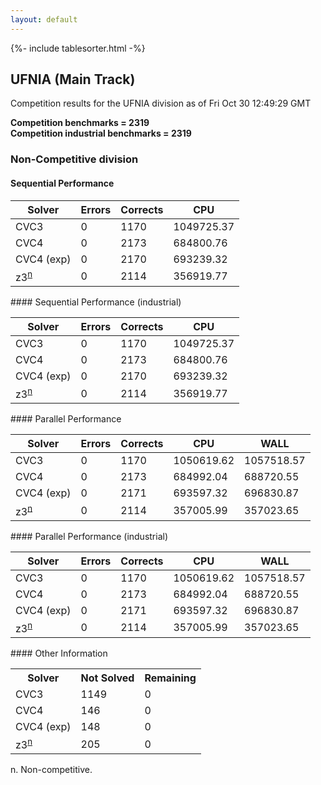 ```yaml
---
layout: default
---
```

{%- include tablesorter.html -%}

##  UFNIA (Main Track)

Competition results for the UFNIA division as of Fri Oct 30 12:49:29 GMT

**Competition benchmarks = 2319** 
**<br/>Competition industrial benchmarks = 2319** 

###  Non-Competitive division  




#### Sequential Performance
<table id="sequential" class="result sorted">
<thead>
<tr>
<th class="center">Solver</th><th class="center">Errors</th>
<th class="center">Corrects</th>
<th class="center">CPU</th>
</tr>
</thead>
<tr>
<td>CVC3</td>
<td class="right">0</td>
<td class="right">1170</td>
<td class="right">1049725.37</td>
</tr>
<tr>
<td>CVC4</td>
<td class="right">0</td>
<td class="right">2173</td>
<td class="right">684800.76</td>
</tr>
<tr>
<td>CVC4 (exp)</td>
<td class="right">0</td>
<td class="right">2170</td>
<td class="right">693239.32</td>
</tr>
<tr>
<td><span class="non-competing-grey">z3<sup><a href="#fn">n</a></sup></span></td>
<td class="right">0</td>
<td class="right">2114</td>
<td class="right">356919.77</td>
</tr>
</table>
#### Sequential Performance (industrial)
<table id="sequentiali" class="result sorted">
<thead>
<tr>
<th class="center">Solver</th><th class="center">Errors</th>
<th class="center">Corrects</th>
<th class="center">CPU</th>
</tr>
</thead>
<tr>
<td>CVC3</td>
<td class="right">0</td>
<td class="right">1170</td>
<td class="right">1049725.37</td>
</tr>
<tr>
<td>CVC4</td>
<td class="right">0</td>
<td class="right">2173</td>
<td class="right">684800.76</td>
</tr>
<tr>
<td>CVC4 (exp)</td>
<td class="right">0</td>
<td class="right">2170</td>
<td class="right">693239.32</td>
</tr>
<tr>
<td><span class="non-competing-grey">z3<sup><a href="#fn">n</a></sup></span></td>
<td class="right">0</td>
<td class="right">2114</td>
<td class="right">356919.77</td>
</tr>
</table>
#### Parallel Performance
<table id="parallel" class="result sorted">
<thead>
<tr>
<th class="center">Solver</th><th class="center">Errors</th>
<th class="center">Corrects</th>
<th class="center">CPU</th>
<th class="center">WALL</th>
</tr>
</thead>
<tr>
<td>CVC3</td>
<td class="right">0</td>
<td class="right">1170</td>
<td class="right">1050619.62</td>
<td class="right">1057518.57</td>
</tr>
<tr>
<td>CVC4</td>
<td class="right">0</td>
<td class="right">2173</td>
<td class="right">684992.04</td>
<td class="right">688720.55</td>
</tr>
<tr>
<td>CVC4 (exp)</td>
<td class="right">0</td>
<td class="right">2171</td>
<td class="right">693597.32</td>
<td class="right">696830.87</td>
</tr>
<tr>
<td><span class="non-competing-grey">z3<sup><a href="#fn">n</a></sup></span></td>
<td class="right">0</td>
<td class="right">2114</td>
<td class="right">357005.99</td>
<td class="right">357023.65</td>
</tr>

</table>
#### Parallel Performance (industrial)
<table id="paralleli" class="result sorted">
<thead>
<tr>
<th class="center">Solver</th><th class="center">Errors</th>
<th class="center">Corrects</th>
<th class="center">CPU</th>
<th class="center">WALL</th>
</tr>
</thead>
<tr>
<td>CVC3</td>
<td class="right">0</td>
<td class="right">1170</td>
<td class="right">1050619.62</td>
<td class="right">1057518.57</td>
</tr>
<tr>
<td>CVC4</td>
<td class="right">0</td>
<td class="right">2173</td>
<td class="right">684992.04</td>
<td class="right">688720.55</td>
</tr>
<tr>
<td>CVC4 (exp)</td>
<td class="right">0</td>
<td class="right">2171</td>
<td class="right">693597.32</td>
<td class="right">696830.87</td>
</tr>
<tr>
<td><span class="non-competing-grey">z3<sup><a href="#fn">n</a></sup></span></td>
<td class="right">0</td>
<td class="right">2114</td>
<td class="right">357005.99</td>
<td class="right">357023.65</td>
</tr>

</table>
#### Other Information
<table>
<tr>
<th class="center">Solver</th>
<th class="center">Not Solved</th>
<th class="center">Remaining</th>
</tr>
<tr>
<td>CVC3</td>
<td class="right">1149</td>
<td class="right">0</td>
</tr>
<tr>
<td>CVC4</td>
<td class="right">146</td>
<td class="right">0</td>
</tr>
<tr>
<td>CVC4 (exp)</td>
<td class="right">148</td>
<td class="right">0</td>
</tr>
<tr>
<td><span class="non-competing-grey">z3<sup><a href="#fn">n</a></sup></span></td>
<td class="right">205</td>
<td class="right">0</td>
</tr>
</table>

<span id="fn"> n. Non-competitive.</span>
